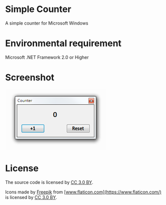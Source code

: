 # Simple Counter
A simple counter for Microsoft Windows

# Environmental requirement
Microsoft .NET Framework 2.0 or Higher 

# Screenshot
![Screenshot](https://github.com/chenshaoju/simple-counter/blob/master/screenshot.png?raw=true)

# License
The source code is licensed by [CC 3.0 BY](http://creativecommons.org/licenses/by/3.0/).

Icons made by [Freepik](https://www.flaticon.com/authors/freepik) from [www.flaticon.com](https://www.flaticon.com/) is licensed by [CC 3.0 BY](http://creativecommons.org/licenses/by/3.0/).
